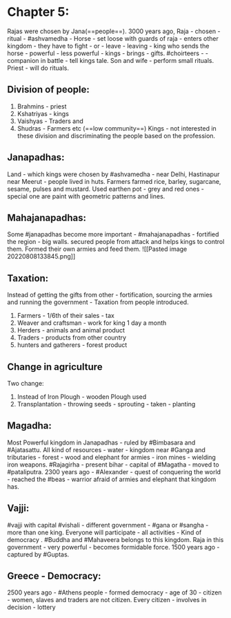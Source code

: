 # Chapter 5:
Rajas were chosen by Jana(==people==). 3000 years ago, Raja - chosen - ritual - #ashvamedha - Horse - set loose with guards of raja - enters other kingdom - they have to fight - or - leave - leaving - king who sends the horse - powerful - less powerful - kings - brings - gifts. #choirteers - - companion in battle - tell kings tale. Son and wife - perform small rituals. Priest - will do rituals. 
## Division of people:
1. Brahmins - priest
2. Kshatriyas - kings
3. Vaishyas - Traders and 
4. Shudras - Farmers etc (==low community==)
Kings - not interested in these division and discriminating the people based on the profession.
## Janapadhas:
Land - which kings were chosen by #ashvamedha - near Delhi, Hastinapur near Meerut - people lived in huts. Farmers farmed rice, barley, sugarcane, sesame, pulses and mustard. Used earthen pot - grey and red ones - special one are paint with geometric patterns and lines.
## Mahajanapadhas:
Some #janapadhas become more important - #mahajanapadhas - fortified the region - big walls. secured people from attack and helps kings to control them. Formed their own armies and feed them. 
![[Pasted image 20220808133845.png]]
## Taxation:
Instead of getting the gifts from other - fortification, sourcing the armies and running the government - Taxation from people introduced.

1. Farmers - 1/6th of their sales - tax
2. Weaver and craftsman - work for king 1 day a month
3. Herders - animals and animal product
4. Traders - products from other country
5. hunters and gatherers - forest product

## Change in agriculture
Two change:
1. Instead of Iron Plough - wooden Plough used
2. Transplantation - throwing seeds - sprouting - taken - planting

## Magadha:

Most Powerful kingdom in Janapadhas - ruled by #Bimbasara and #Ajatasattu. All kind of resources - water - kingdom near #Ganga and tributaries - forest - wood and elephant for armies - iron mines - wielding iron weapons. 
#Rajagirha - present bihar - capital of #Magatha - moved to #pataliputra. 2300 years ago - #Alexander - quest of conquering the world - reached the #beas - warrior afraid of armies and elephant that kingdom has. 
## Vajji:
#vajji with capital  #vishali - different government - #gana or #sangha - more than one king. Everyone will participate - all activities - Kind of democracy . #Buddha and #Mahaveera belongs to this kingdom. Raja in this government - very powerful - becomes formidable force. 1500 years ago - captured by #Guptas.

## Greece - Democracy:
2500 years ago - #Athens people - formed democracy - age of 30 - citizen - women, slaves and traders are not citizen. Every citizen - involves in decision - lottery 

